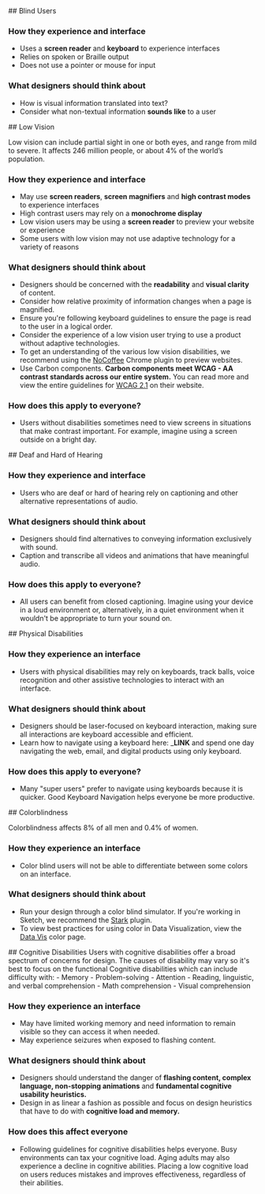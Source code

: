 
<div id='blind'></div>
## Blind Users

### How they experience and interface
- Uses a **screen reader** and **keyboard** to experience interfaces
- Relies on spoken or Braille output
- Does not use a pointer or mouse for input

### What designers should think about
- How is visual information translated into text?
- Consider what non-textual information **sounds like** to a user

<div id='low-vision'></div>
## Low Vision

Low vision can include partial sight in one or both eyes, and range from mild to severe. It affects 246 million people, or about 4% of the world’s population.

### How they experience and interface
- May use **screen readers**, **screen magnifiers** and **high contrast modes** to experience interfaces
- High contrast users may rely on a **monochrome display**
- Low vision users may be using a **screen reader** to preview your website or experience
- Some users with low vision may not use adaptive technology for a variety of reasons

### What designers should think about
- Designers should be concerned with the **readability** and **visual clarity** of content.
- Consider how relative proximity of information changes when a page is magnified.
- Ensure you're following keyboard guidelines to ensure the page is read to the user in a logical order.
- Consider the experience of a low vision user trying to use a product without adaptive technologies.
- To get an understanding of the various low vision disabilities, we recommend using the [NoCoffee](https://chrome.google.com/webstore/detail/nocoffee/jjeeggmbnhckmgdhmgdckeigabjfbddl) Chrome plugin to preview websites.
- Use Carbon components. **Carbon components meet WCAG - AA contrast standards across our entire system.** You can read more and view the entire guidelines for [WCAG 2.1](https://www.w3.org/TR/WCAG21/) on their website.

### How does this apply to everyone?
- Users without disabilities sometimes need to view screens in situations that make contrast important. For example, imagine using a screen outside on a bright day.

<div id='deaf'></div>
## Deaf and Hard of Hearing

### How they experience and interface
- Users who are deaf or hard of hearing rely on captioning and other alternative representations of audio.

### What designers should think about
- Designers should find alternatives to conveying information exclusively with sound.
- Caption and transcribe all videos and animations that have meaningful audio.

### How does this apply to everyone?
- All users can benefit from closed captioning. Imagine using your device in a loud environment or, alternatively, in a quiet environment when it wouldn't be appropriate to turn your sound on.

<div id='physical'></div>
## Physical Disabilities

### How they experience an interface
- Users with physical disabilities may rely on keyboards, track balls, voice recognition and other assistive technologies to interact with an interface.

### What designers should think about
- Designers should be laser-focused on keyboard interaction, making sure all interactions are keyboard accessible and efficient.
- Learn how to navigate using a keyboard here: _____LINK____ and spend one day navigating the web, email, and digital products using only keyboard.

### How does this apply to everyone?
- Many "super users" prefer to navigate using keyboards because it is quicker. Good Keyboard Navigation helps everyone be more productive.

<div id='color'></div>
## Colorblindness

Colorblindness affects 8% of all men and 0.4% of women.

### How they experience an interface
- Color blind users will not be able to differentiate between some colors on an interface.

### What designers should think about
- Run your design through a color blind simulator. If you're working in Sketch, we recommend the [Stark](http://www.getstark.co/) plugin.
- To view best practices for using color in Data Visualization, view the [Data Vis](/data-vis/overview/colors) color page.

<div id='cognitive'></div>
## Cognitive Disabilities
Users with cognitive disabilities offer a broad spectrum of concerns for design. The causes of disability may vary so it's best to focus on the functional Cognitive disabilities which can include difficulty with:
- Memory
- Problem-solving
- Attention
- Reading, linguistic, and verbal comprehension
- Math comprehension
- Visual comprehension

### How they experience an interface
- May have limited working memory and need information to remain visible so they can access it when needed.
- May experience seizures when exposed to flashing content.

### What designers should think about
- Designers should understand the danger of **flashing content, complex language, non-stopping animations** and **fundamental cognitive usability heuristics.**
- Design in as linear a fashion as possible and focus on design heuristics that have to do with **cognitive load and memory.**

### How does this affect everyone
- Following guidelines for cognitive disabilities helps everyone. Busy environments can tax your cognitive load. Aging adults may also experience a decline in cognitive abilities. Placing a low cognitive load on users reduces mistakes and improves effectiveness, regardless of their abilities.
